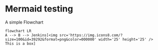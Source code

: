 # Mermaid testing

A simple Flowchart
```mermaid
flowchart LR
A --> B --> Jenkins[<img src='https://img.icons8.com/?size=100&id=39292&format=png&color=000000' width='25' height='25' /> This is a box]
```
